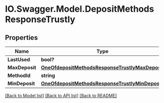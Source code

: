# IO.Swagger.Model.DepositMethodsResponseTrustly
## Properties

Name | Type | Description | Notes
------------ | ------------- | ------------- | -------------
**LastUsed** | **bool?** |  | 
**MaxDeposit** | [**OneOfdepositMethodsResponseTrustlyMaxDeposit**](OneOfdepositMethodsResponseTrustlyMaxDeposit.md) |  | 
**MethodId** | **string** |  | 
**MinDeposit** | [**OneOfdepositMethodsResponseTrustlyMinDeposit**](OneOfdepositMethodsResponseTrustlyMinDeposit.md) |  | 

[[Back to Model list]](../README.md#documentation-for-models) [[Back to API list]](../README.md#documentation-for-api-endpoints) [[Back to README]](../README.md)

